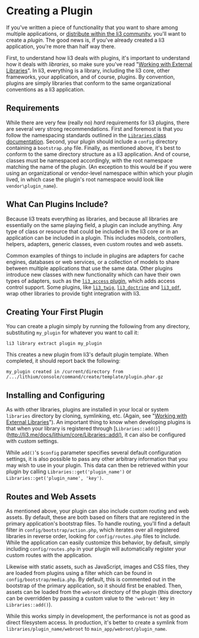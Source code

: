 # Creating a Plugin

If you've written a piece of functionality that you want to share among multiple applications, or [distribute within the li3 community](http://lab.li3.me/), you'll want to create a _plugin_. The good news is, if you've already created a li3 application, you're more than half way there.

First, to understand how li3 deals with plugins, it's important to understand how it deals with _libraries_, so make sure you've read "[Working with External Libraries](http://li3.me/docs/manual/01_getting_started/external_libs)". In li3, everything is a library, including the li3 core, other frameworks, your application, and of course, plugins. By convention, plugins are simply libraries that conform to the same organizational conventions as a li3 application.

## Requirements

While there are very few (really no) _hard_ requirements for li3 plugins, there are several very strong recommendations. First and foremost is that you follow the namespacing standards outlined in the [`Libraries` class documentation](http://li3.me/docs/lithium/core/Libraries). Second, your plugin should include a `config` directory containing a `bootstrap.php` file. Finally, as mentioned above, it's best to conform to the same directory structure as a li3 application. And of course, classes must be namespaced accordingly, with the root namespace matching the name of the plugin. (An exception to this would be if you were using an organizational or vendor-level namespace within which your plugin lived, in which case the plugin's root namespace would look like `vendor\plugin_name`).

## What Can Plugins Include?

Because li3 treats everything as libraries, and because all libraries are essentially on the same playing field, a plugin can include anything. Any type of class or resource that could be included in the li3 core or in an application can be included in a plugin. This includes models, controllers, helpers, adapters, generic classes, even custom routes and web assets.

Common examples of things to include in plugins are adapters for cache engines, databases or web services, or a collection of models to share between multiple applications that use the same data. Other plugins introduce new classes with new functionality which can have their own types of adapters, such as the [`li3_access` plugin](https://github.com/tmaiaroto/li3_access), which adds access control support. Some plugins, like [`li3_twig`](https://github.com/UnionOfRAD/li3_twig), [`li3_doctrine`](https://github.com/mariano/li3_doctrine2) and [`li3_pdf`](https://github.com/UnionOfRAD/li3_queue), wrap other libraries to provide tight integration with li3.

## Creating Your First Plugin

You can create a plugin simply by running the following from any directory, substituting `my_plugin` for whatever you want to call it:

	li3 library extract plugin my_plugin

This creates a new plugin from li3's default plugin template. When completed, it should report back the following:

	my_plugin created in /current/directory from /.../lithium/console/command/create/template/plugin.phar.gz

## Installing and Configuring

As with other libraries, plugins are installed in your local or system `libraries` directory by cloning, symlinking, etc. (Again, see "[Working with External Libraries](http://li3.me/docs/manual/01_getting_started/external_libs)"). An important thing to know when developing plugins is that when your library is registered through [`Libraries::add()`](http://li3.me/docs/lithium/core/Libraries::add(), it can also be configured with custom settings.

While `add()`'s `$config` parameter specifies several default configuration settings, it is also possible to pass any other arbitrary information that you may wish to use in your plugin. This data can then be retrieved within your plugin by calling `Libraries::get('plugin_name')` or `Libraries::get('plugin_name', 'key')`.

## Routes and Web Assets

As mentioned above, your plugin can also include custom routing and web assets. By default, these are both based on filters that are registered in the primary application's bootstrap files. To handle routing, you'll find a default filter in `config/bootstrap/action.php`, which iterates over all registered libraries in reverse order, looking for `config/routes.php` files to include. While the application can easily customize this behavior, by default, simply including `config/routes.php` in your plugin will automatically register your custom routes with the application.

Likewise with static assets, such as JavaScript, images and CSS files, they are loaded from plugins using a filter which can be found in `config/bootstrap/media.php`. By default, this is commented out in the bootstrap of the primary application, so it should first be enabled. Then, assets can be loaded from the `webroot` directory of the plugin (this directory can be overridden by passing a custom value to the `'webroot'` key in `Libraries::add()`).

While this works simply in development, the performance is not as good as direct filesystem access. In production, it's better to create a symlink from `libraries/plugin_name/webroot` to `main_app/webroot/plugin_name`.
